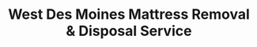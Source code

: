 ---
layout: location.njk
title: West Des Moines Mattress Removal & Disposal Service
description: Des Moines metro suburb mattress removal with 1M+ mattresses recycled nationwide. Next-day pickup  Skip Metro Waste Authority coordination - professional service for families and professionals throughout Polk County.
permalink: /mattress-removal/iowa/des-moines/west-des-moines/
city: West Des Moines
state: Iowa
stateSlug: iowa
tier: 2
coordinates:
  lat: 41.5769
  lng: -93.7118
pricing:
  startingPrice: 125
  single: 125
  queen: 155
  king: 180
  boxSpring: 30
neighborhoods:
  - name: Valley Junction
    zipCodes: [50265]
  - name: Jordan Creek
    zipCodes: [50266]
  - name: Clive Border Area
    zipCodes: [50325]
  - name: Windsor Heights Area
    zipCodes: [50324]
  - name: Historic Valley Junction
    zipCodes: [50265]
  - name: Westown Parkway
    zipCodes: [50266]
  - name: Jordan Creek Town Center Area
    zipCodes: [50266]
  - name: Glen Oaks
    zipCodes: [50266]
  - name: Waterbury
    zipCodes: [50265]
  - name: Raccoon River Area
    zipCodes: [50265]
  - name: University Avenue Corridor
    zipCodes: [50265, 50266]
  - name: Mills Civic Parkway
    zipCodes: [50265]
  - name: Prairie Trail
    zipCodes: [50266]
  - name: Ashworth Road Area
    zipCodes: [50265]
  - name: Grand Prairie Parkway
    zipCodes: [50265]
  - name: EP True Parkway
    zipCodes: [50266]
  - name: 35th Street Corridor
    zipCodes: [50265]
  - name: Raccoon River Park Area
    zipCodes: [50265]
  - name: South Jordan Creek
    zipCodes: [50266]
  - name: Westcom Area
    zipCodes: [50266]
zipCodes: [50265, 50266, 50324, 50325]
recyclingPartners:
  - Metro Waste Authority
  - Republic Services
  - Waste Management
  - Iowa Mattress Recycling
localRegulations: "Our service eliminates Metro Waste Authority coordination complexity entirely. While MWA requires scheduled pickup coordination at 515-244-0021, specific collection days, and limited spring clean-up windows, we provide immediate next-day removal with guaranteed recycling and complete convenience for busy suburban families and professionals."
nearbyCities:
  - name: Des Moines
    slug: des-moines
    distance: 7
    isSuburb: false
  - name: Cedar Rapids
    slug: cedar-rapids
    distance: 110
    isSuburb: false
  - name: Davenport
    slug: davenport
    distance: 180
    isSuburb: false
  - name: Council Bluffs
    slug: council-bluffs
    distance: 135
    isSuburb: false
reviews:
  count: 847
  featured:
    - text: "Jordan Creek area family needed quick mattress removal before guests arrived. Professional team handled our king mattress and box spring efficiently while working around our busy work schedules. Perfect for suburban convenience."
      author: "Jennifer M."
      neighborhood: "Jordan Creek"
    - text: "Valley Junction resident with vintage home needed careful mattress removal. Team was respectful of our historic property and handled everything professionally. Much easier than coordinating with Metro Waste Authority."
      author: "Robert K."
      neighborhood: "Historic Valley Junction"
    - text: "Working professional commuting to Des Moines needed flexible scheduling. They coordinated around my work schedule and handled removal while I was at the office. Great suburban service for busy families."
      author: "Sarah L."
      neighborhood: "Westown Parkway"
faqs:
  - question: "Do you serve West Des Moines suburban families efficiently?"
    answer: "Yes, West Des Moines' suburban layout and professional community of 74,000+ residents creates unique scheduling needs our metro-focused team handles daily. We offer flexible timing around work commutes, school schedules, and family activities throughout Polk County's premier suburb."
  - question: "How is your service different from Metro Waste Authority pickup?"
    answer: "We eliminate MWA coordination requirements entirely. While Metro Waste Authority requires calling 515-244-0021, scheduling specific collection days, and waiting for limited spring clean-up windows, we provide immediate next-day pickup with guaranteed recycling and no municipal coordination needed."
  - question: "Can you handle Des Moines metro area coverage efficiently?"
    answer: "Absolutely. West Des Moines anchors the western suburbs of the Des Moines metro area. Our service covers all ZIP codes efficiently and we're familiar with suburban neighborhood layouts, corporate schedules, and varied housing types from Jordan Creek to Valley Junction."
  - question: "What's included in your $125 starting price?"
    answer: "Complete mattress removal from your West Des Moines home, professional transport, and 100% recycling. Additional charges only for stairs ($10/flight) or extended carries over 75 feet from our truck."
  - question: "Do you really recycle every mattress from West Des Moines?"
    answer: "Yes, 100% guaranteed. We've recycled over 1 million mattresses nationwide. Your West Des Moines mattress goes to certified facilities where springs become construction steel, foam becomes carpet padding, and fabrics get recycled into new textiles."
  - question: "How quickly can you schedule pickup in West Des Moines?"
    answer: "Next-day service is standard throughout the Des Moines metro area. Book online in 60 seconds or call (720) 263-6094. Most pickups can be arranged within 24 hours, often same-day depending on availability."
  - question: "Can you work around suburban professional schedules?"
    answer: "Yes, we understand West Des Moines' role as a major suburban professional community with corporate commutes to Des Moines. We offer flexible timing including early morning and evening appointments to accommodate working families throughout the metro area."
  - question: "Do you serve all West Des Moines ZIP codes and neighborhoods?"
    answer: "Yes, we provide consistent professional service throughout all West Des Moines ZIP codes with next-day availability and standard pricing from Valley Junction 50265 to Jordan Creek area 50266."
schema:
  "@context": "https://schema.org"
  "@type": "LocalBusiness"
  "name": "A Bedder World West Des Moines"
  "address":
    "@type": "PostalAddress"
    "addressLocality": "West Des Moines"
    "addressRegion": "Iowa"
    "addressCountry": "US"
  "geo":
    "@type": "GeoCoordinates"
    "latitude": 41.5769
    "longitude": -93.7118
  "telephone": "720-263-6094"
  "priceRange": "$125-$180"
  "serviceArea": "West Des Moines, Iowa"
  "aggregateRating":
    "@type": "AggregateRating"
    "ratingValue": "4.9"
    "reviewCount": "847"
pageContent:
  heroDescription: "Professional mattress removal in West Des Moines with over 1 million mattresses recycled nationwide. Next-day pickup service for Des Moines metro families, professionals, and residents throughout Polk County's premier suburban community."
  aboutService: |
    <p>West Des Moines' identity as the Des Moines metro area's premier suburb, with 74,000+ residents, creates unique mattress removal needs our suburban-focused team handles daily. Professional commuters to downtown Des Moines, growing families in neighborhoods from Jordan Creek to Valley Junction, and established residents throughout Polk County's 7th largest city all need reliable service that works around demanding work schedules and suburban lifestyle needs.</p>
    
    <p>Polk County's diverse suburban landscape, from historic Valley Junction homes to modern Jordan Creek developments and corporate corridors along University Avenue, creates varied access challenges our experienced team navigates efficiently. Our service covers all suburban ZIP codes from Valley Junction 50265 to Jordan Creek 50266, handling everything from established suburban homes to modern residential layouts near shopping and business districts.</p>
    
    <p>Every West Des Moines mattress removal contributes to our 1+ million recycled nationwide. Rather than requiring Metro Waste Authority coordination with scheduled pickup windows and municipal limitations, your old mattress becomes construction materials, padding, and textiles through our certified recycling process that supports both suburban economic growth and environmental responsibility throughout the Des Moines metro area.</p>
  serviceAreasIntro: "We serve all West Des Moines neighborhoods and districts with professional mattress removal, from historic areas to modern developments:"
  regulationsCompliance: "Professional mattress removal eliminates all Metro Waste Authority coordination hassles for West Des Moines residents. No municipal calls, no collection day restrictions, no spring clean-up waiting periods - just reliable next-day service that fits your busy suburban lifestyle and professional schedules."
  environmentalImpact: |
    <p>West Des Moines families and professionals choose our service for reliable mattress recycling that supports the suburban community's economic growth and environmental leadership. Every pickup contributes to our 1+ million mattresses recycled nationwide, keeping beds out of Polk County landfills while supporting regional manufacturing through material recovery.</p>
    
    <p>Our certified recycling process transforms West Des Moines mattresses into valuable materials - steel springs become construction materials perfect for the metro area's ongoing suburban development, foam becomes carpet padding for commercial applications, and fabrics enter manufacturing supply chains. This approach supports West Des Moines' suburban economy through responsible material reuse.</p>
    
    <p>From professional families to suburban residents, all West Des Moines customers benefit from guaranteed recycling that keeps mattress materials productive instead of occupying regional landfill space, supporting the metro area's commitment to sustainable suburban development and environmental stewardship.</p>
  howItWorksScheduling: "Book online in 60 seconds or call (720) 263-6094 to schedule your West Des Moines pickup. We offer suburban-friendly timing including early morning and evening appointments to accommodate professional commutes and family schedules."
  howItWorksService: "Our experienced team handles West Des Moines' suburban challenges - navigating diverse neighborhood layouts, coordinating with professional schedules, working around Des Moines metro commuter patterns, and ensuring efficient mattress removal throughout Polk County's premier suburban community."
  howItWorksDisposal: "Your West Des Moines mattress gets 100% recycled at certified facilities. Springs become construction steel, foam becomes carpet padding, fabrics get processed into new textiles. Every pickup supports our mission of keeping mattresses out of landfills nationwide."
  sidebarStats:
    mattressesRemoved: "5,239"
---